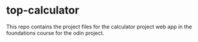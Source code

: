 # top-calculator
This repo contains the project files for the calculator project web app in the foundations course for the odin project.
